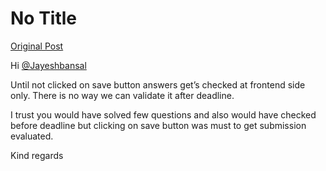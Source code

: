 # No Title

[Original Post](https://discourse.onlinedegree.iitm.ac.in/t/168832/85)

<p>Hi <a class="mention" href="/u/jayeshbansal">@Jayeshbansal</a></p>
<p>Until not clicked on save button answers get’s checked at frontend side only. There is no way we can validate it after deadline.</p>
<p>I trust you would have solved few questions and also would have checked before deadline but clicking on save button was must to get submission evaluated.</p>
<p>Kind regards</p>
